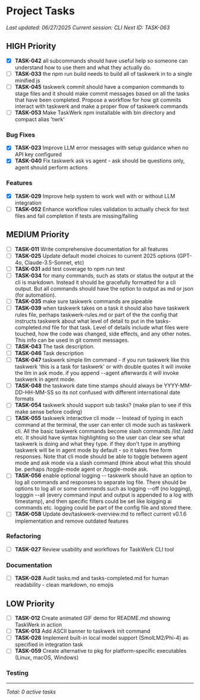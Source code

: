 # Project Tasks

*Last updated: 06/27/2025*
*Current session: CLI*
*Next ID: TASK-063*

## HIGH Priority

- [x] **TASK-042** all subcommands should have useful help so someone can understand how to use them and what they actually do.
- [ ] **TASK-033** the npm run build needs to build all of taskwerk in to a single minified js
- [ ] **TASK-045** taskwerk commit should have a companion commands to stage files and it should make commit messages based on all the tasks that have been completed.  Propose a workflow for how git commits interact with taskwerk and make a proper flow of taskwerk commands
- [ ] **TASK-053** Make TaskWerk npm installable with bin directory and compact alias 'twrk'
### Bug Fixes

- [x] **TASK-023** Improve LLM error messages with setup guidance when no API key configured
- [x] **TASK-040** Fix taskwerk ask vs agent - ask should be questions only, agent should perform actions
### Features

- [x] **TASK-029** Improve help system to work well with or without LLM integration
- [ ] **TASK-052** Enhance workflow rules validation to actually check for test files and fail completion if tests are missing/failing
## MEDIUM Priority

- [ ] **TASK-011** Write comprehensive documentation for all features
- [ ] **TASK-025** Update default model choices to current 2025 options (GPT-4o, Claude-3.5-Sonnet, etc)
- [ ] **TASK-031** add test coverage to npm run test
- [ ] **TASK-034** for many commands, such as stats or status the output at the cli is markdown.  Instead it should be gracefully formatted for a cli output.  But all commands should have the option to output as md or json (for automation).
- [ ] **TASK-035** make sure taskwerk commands are pipeable
- [ ] **TASK-039** when taskwerk takes on a task it should also have taskwerk rules file, perhaps taskwerk-rules.md or part of the the config that instructs taskwerk about what level of detail to put in the tasks-completed.md file for that task.  Level of details include what files were touched, how the code was changed, side effects, and any other notes.  This info can be used in git commit messages.  
- [ ] **TASK-043** The task description.
- [ ] **TASK-046** Task description
- [ ] **TASK-047** taskwerk simple llm command - if you run taskwerk like this taskwerk 'this is a task for taskwerk' or with double quotes it will invoke the llm in ask mode.  if you append --agent afterwards it will invoke taskwerk in agent mode.
- [ ] **TASK-048** the taskwork date time stamps should always be YYYY-MM-DD-HH-MM-SS so its not confused with different international date formats
- [ ] **TASK-054** taskwerk should support sub tasks? (make plan to see if this make sense before coding)
- [ ] **TASK-055** taskwerk interactive cli mode -- Instead of typing in each command at the terminal, the user can enter cli mode such as taskwerk cli.  All the basic taskwerk commands become slash commands /list /add etc.  It should have syntax highlighting so the user can clear see what taskwerk is doing and what they type.  if they don't type in anything taskwerk will be in agent mode by default - so it takes free form responses.  Note that cli mode should be able to toggle between agent mode and ask mode via a slash command (think about what this should be.   perhaps /toggle-mode agent or /toggle-mode ask.
- [ ] **TASK-056** enable optional logging -- taskwerk should have an option to log all commands and responses to separate log file.  There should be options to log all or some commands such as logging --off (no logging), logggin --all (every command input and output is appended to a log with timestamp), and then specific filters could be set like loigging ai commands etc.  logging could be part of the config file and stored there.
- [ ] **TASK-058** Update dev/taskwerk-overview.md to reflect current v0.1.6 implementation and remove outdated features
### Refactoring

- [ ] **TASK-027** Review usability and workflows for TaskWerk CLI tool
### Documentation

- [ ] **TASK-028** Audit tasks.md and tasks-completed.md for human readability - clean markdown, no emojis
## LOW Priority

- [ ] **TASK-012** Create animated GIF demo for README.md showing TaskWerk in action
- [ ] **TASK-013** Add ASCII banner to taskwerk init command
- [ ] **TASK-026** Implement built-in local model support (SmolLM2/Phi-4) as specified in integration task
- [ ] **TASK-059** Create alternative to pkg for platform-specific executables (Linux, macOS, Windows)
### Testing

---
*Total: 0 active tasks*
